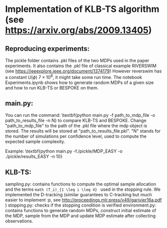 # Implementation of KLB-TS algorithm (see https://arxiv.org/abs/2009.13405)


## Reproducing experiments:
The pickle folder contains .pkl files of the two MDPs used in the paper experiments. It also contains the .pkl file of classical example RIVERSWIM (see https://ieeexplore.ieee.org/document/1374179) However reverswim has a constant $U(\phi) ~ 7 \times 10^8$, it might take some run time.
The notebook Experiments.ipynb shows how to generate random MDPs of a given size and how to run KLB-TS or BESPOKE on them.

## main.py:
You can run the command:   \textbf{python main.py -f path_to_mdp_file -o path_to_results_file -n N} to compare KLB-TS and BESPOKE. 
Change "path_to_mdp_file" to the path of the .pkl file where the mdp object is stored. 
The results will be stored at "path_to_results_file.pkl". 
"N" stands for the number of simulations per confidence level, used to compute the expected sample complexity.

Example:  \textbf{python main.py -f./pickle/MDP_EASY -o ./pickle/results_EASY -n 10}

## KLB-TS:
sampling.py: contains functions to compute the optimal sample allocation and the terms ```math (T_i)_{1 \leq i \leq 4} ``` used in the stopping rule. We implemented the D-tracking (similar guarantees to C-tracking but much easier to implement :p, see http://proceedings.mlr.press/v49/garivier16a.pdf ) 
stopping.py: checks if the stopping condition is verified
environment.py: contains functions to generate random MDPs, construct initial estimate of the MDP, sample from the MDP and update MDP estimate after collecting observations.  






